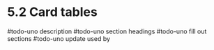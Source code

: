 # 5.2 Card tables
#todo-uno description
#todo-uno section headings
#todo-uno fill out sections
#todo-uno update used by
